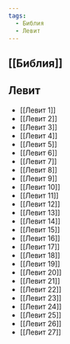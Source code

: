 ```yaml
---
tags:
  - Библия
  - Левит
---
```

## [[Библия]]
## Левит
- [[Левит 1]]
- [[Левит 2]]
- [[Левит 3]]
- [[Левит 4]]
- [[Левит 5]]
- [[Левит 6]]
- [[Левит 7]]
- [[Левит 8]]
- [[Левит 9]]
- [[Левит 10]]
- [[Левит 11]]
- [[Левит 12]]
- [[Левит 13]]
- [[Левит 14]]
- [[Левит 15]]
- [[Левит 16]]
- [[Левит 17]]
- [[Левит 18]]
- [[Левит 19]]
- [[Левит 20]]
- [[Левит 21]]
- [[Левит 22]]
- [[Левит 23]]
- [[Левит 24]]
- [[Левит 25]]
- [[Левит 26]]
- [[Левит 27]]

